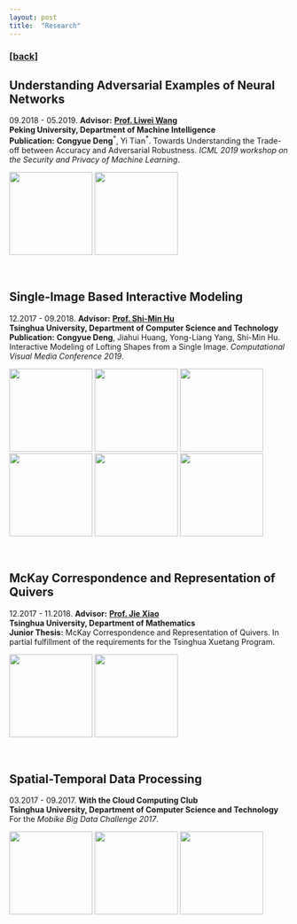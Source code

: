 ```yaml
---
layout: post
title:  "Research"
---
```

<h3><a href="https://flyinggiraffe.github.io">[back]</a></h3>

## Understanding Adversarial Examples of Neural Networks
09.2018 - 05.2019. **Advisor:** [**Prof. Liwei Wang**](http://www.cis.pku.edu.cn/faculty/vision/wangliwei) <br>
**Peking University, Department of Machine Intelligence** <br>
**Publication:** **Congyue Deng**<sup>\*</sup>, Yi Tian<sup>\*</sup>. Towards Understanding the Trade-off between Accuracy and Adversarial Robustness. *ICML 2019 workshop on the Security and Privacy of Machine Learning*.

<img src="https://flyinggiraffe.github.io/images/research_adversarial_1.png" height="150">  <img src="https://flyinggiraffe.github.io/images/research_adversarial_1.png" height="150">

<br>

## Single-Image Based Interactive Modeling
12.2017 - 09.2018. **Advisor:** [**Prof. Shi-Min Hu**](https://cg.cs.tsinghua.edu.cn/prof_hu.htm) <br>
**Tsinghua University, Department of Computer Science and Technology** <br>
**Publication:** **Congyue Deng**, Jiahui Huang, Yong-Liang Yang, Shi-Min Hu. Interactive Modeling of Lofting Shapes from a Single Image. *Computational Visual Media Conference 2019*.

<img src="https://flyinggiraffe.github.io/images/research_lofting_input_1.jpg" height="150">  <img src="https://flyinggiraffe.github.io/images/research_lofting_input_2.jpg" height="150">  <img src="https://flyinggiraffe.github.io/images/research_lofting_input_3.jpg" height="150">
<img src="https://flyinggiraffe.github.io/images/research_lofting_output_1.png" height="150">  <img src="https://flyinggiraffe.github.io/images/research_lofting_output_2.png" height="150">  <img src="https://flyinggiraffe.github.io/images/research_lofting_output_3.png" height="150">

<br>

## McKay Correspondence and Representation of Quivers
12.2017 - 11.2018. **Advisor:** [**Prof. Jie Xiao**](http://faculty.math.tsinghua.edu.cn/~jxiao) <br>
**Tsinghua University, Department of Mathematics** <br>
**Junior Thesis:** McKay Correspondence and Representation of Quivers. In partial fulfillment of the requirements for the Tsinghua Xuetang Program.

<img src="https://flyinggiraffe.github.io/images/research_mckay.JPG" height="150">  <img src="https://flyinggiraffe.github.io/images/research_mckay_dynkin.JPG" height="150">

<br>

## Spatial-Temporal Data Processing
03.2017 - 09.2017. **With the Cloud Computing Club** <br>
**Tsinghua University, Department of Computer Science and Technology** <br>
For the *Mobike Big Data Challenge 2017*.

<img src="https://flyinggiraffe.github.io/images/research_mobike_1.png" height="150">  <img src="https://flyinggiraffe.github.io/images/research_mobike_2.png" height="150">  <img src="https://flyinggiraffe.github.io/images/research_mobike_3.jpg" height="150">
